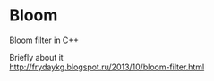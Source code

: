 Bloom
=====

Bloom filter in C++

Briefly about it<br/>
http://frydaykg.blogspot.ru/2013/10/bloom-filter.html
